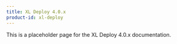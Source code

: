 ```yaml
---
title: XL Deploy 4.0.x
product-id: xl-deploy
---
```


This is a placeholder page for the XL Deploy 4.0.x documentation.